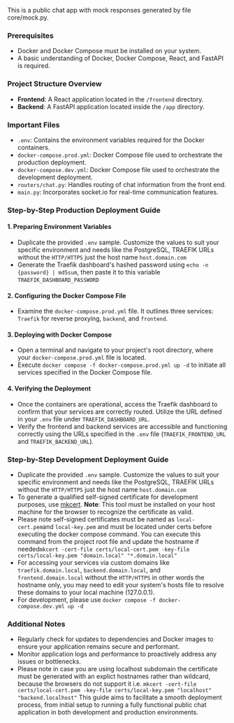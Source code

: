 This is a public chat app with mock responses generated by file core/mock.py.

### Prerequisites
- Docker and Docker Compose must be installed on your system.
- A basic understanding of Docker, Docker Compose, React, and FastAPI is required.

### Project Structure Overview
- **Frontend**: A React application located in the `/frontend` directory.
- **Backend**: A FastAPI application located inside the `/app` directory.

### Important Files
- `.env`: Contains the environment variables required for the Docker containers.
- `docker-compose.prod.yml`: Docker Compose file used to orchestrate the production deployment.
- `docker-compose.dev.yml`: Docker Compose file used to orchestrate the development deployment.
- `routers/chat.py`: Handles routing of chat information from the front end.
- `main.py`: Incorporates socket.io for real-time communication features.

### Step-by-Step Production Deployment Guide

#### 1. Preparing Environment Variables
- Duplicate the provided `.env` sample. Customize the values to suit your specific environment and needs like the PostgreSQL, TRAEFIK URLs without the `HTTP/HTTPS` just the host name `host.domain.com`
- Generate the Traefik dashboard's hashed password using `echo -n {password} | md5sum`, then paste it to this variable `TRAEFIK_DASHBOARD_PASSWORD`

#### 2. Configuring the Docker Compose File
- Examine the `docker-compose.prod.yml` file. It outlines three services: `Traefik` for reverse proxying, `backend`, and `frontend`.

#### 3. Deploying with Docker Compose
- Open a terminal and navigate to your project's root directory, where your `docker-compose.prod.yml` file is located.
- Execute `docker compose -f docker-compose.prod.yml up -d` to initiate all services specified in the Docker Compose file.

#### 4. Verifying the Deployment
- Once the containers are operational, access the Traefik dashboard to confirm that your services are correctly routed. Utilize the URL defined in your `.env` file under `TRAEFIK_DASHBOARD_URL`.
- Verify the frontend and backend services are accessible and functioning correctly using the URLs specified in the `.env` file (`TRAEFIK_FRONTEND_URL` and `TRAEFIK_BACKEND_URL`).

### Step-by-Step Development Deployment Guide
- Duplicate the provided `.env` sample. Customize the values to suit your specific environment and needs like the PostgreSQL, TRAEFIK URLs without the `HTTP/HTTPS` just the host name `host.domain.com`
- To generate a qualified self-signed certificate for development purposes, use [mkcert](https://github.com/FiloSottile/mkcert). **Note**: This tool must be installed on your host machine for the browser to recognize the certificate as valid.
- Please note self-signed certificates must be named as `local-cert.pem`and `local-key.pem` and must be located under certs before executing the docker compose command. You can execute this command from the project root file and update the hostname if needed`mkcert -cert-file certs/local-cert.pem -key-file certs/local-key.pem "domain.local" "*.domain.local"`
- For accessing your services via custom domains like `traefik.domain.local`, `backend.domain.local`, and `frontend.domain.local` without the `HTTP/HTTPS` in other words the hostname only, you may need to edit your system's hosts file to resolve these domains to your local machine (127.0.0.1).
- For development, please use `docker compose -f docker-compose.dev.yml up -d`

### Additional Notes
- Regularly check for updates to dependencies and Docker images to ensure your application remains secure and performant.
- Monitor application logs and performance to proactively address any issues or bottlenecks.
- Please note in case you are using localhost subdomain the certificate must be generated with an explict hostnames rather than wildcard, because the browsers do not support it i.e. `mkcert -cert-file certs/local-cert.pem -key-file certs/local-key.pem "localhost" "backend.localhost"`
  This guide aims to facilitate a smooth deployment process, from initial setup to running a fully functional public chat application in both development and production environments.